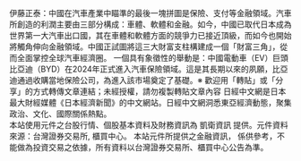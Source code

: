 
伊藤正泰：中國在汽車產業中瞄準的最後一塊拼圖是保險、支付等金融領域。汽車所創造的利潤主要由三部分構成：車體、軟體和金融。如今，中國已取代日本成為世界第一大汽車出口國，其在車體和軟體方面的競爭力已接近頂級，而如今也開始將觸角伸向金融領域。中國正試圖將這三大財富支柱構建成一個「財富三角」，從而全面掌控全球汽車經濟圈。
一個具有象徵性的舉動是：中國電動車（EV）巨頭比亞迪（BYD）在2024年正式進入汽車保險領域。這是其長期以來的夙願，比亞迪通過收購當地保險公司，為進入該市場奠定了基礎。※ 歡迎用「轉貼」或「分享」的方式轉傳文章連結；未經授權，請勿複製轉貼文章內容
                          日經中文網是日本最大財經媒體《日本經濟新聞》的中文網站。日經中文網洞悉東亞經濟動態，聚集政治、文化、國際關係熱點。                      
      本站使用元件之台股行情、個股基本資料及財務資訊為 凱衛資訊 提供。元件資料來源：台灣證券交易所, 櫃買中心。
      本站元件所提供之金融資訊， 係供參考，不能做為投資交易之依據，所有資料以台灣證券交易所、櫃買中心公告為準。

